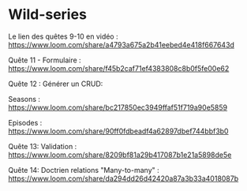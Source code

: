 # Wild-series

Le lien des quêtes 9-10 en vidéo : 
https://www.loom.com/share/a4793a675a2b41eebed4e418f667643d

Quête 11 - Formulaire : 
https://www.loom.com/share/f45b2caf71ef4383808c8b0f5fe00e62

Quête 12 : Générer un CRUD:

Seasons : https://www.loom.com/share/bc217850ec3949ffaf51f719a90e5859

Episodes : https://www.loom.com/share/90ff0fdbeadf4a62897dbef744bbf3b0

Quête 13: Validation :
https://www.loom.com/share/8209bf81a29b417087b1e21a5898de5e

Quête 14: Doctrien relations "Many-to-many" : 
https://www.loom.com/share/da294dd26d42420a87a3b33a4018087b

